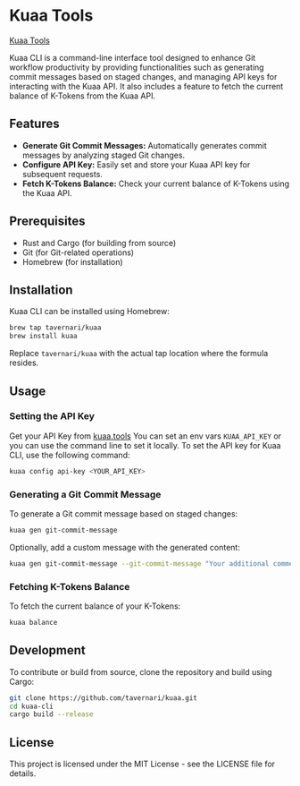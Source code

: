 # Kuaa Tools

[Kuaa Tools](https://kuaa.tools/)

Kuaa CLI is a command-line interface tool designed to enhance Git workflow productivity by providing functionalities such as generating commit messages based on staged changes, and managing API keys for interacting with the Kuaa API. It also includes a feature to fetch the current balance of K-Tokens from the Kuaa API.

## Features

- **Generate Git Commit Messages:** Automatically generates commit messages by analyzing staged Git changes.
- **Configure API Key:** Easily set and store your Kuaa API key for subsequent requests.
- **Fetch K-Tokens Balance:** Check your current balance of K-Tokens using the Kuaa API.

## Prerequisites

- Rust and Cargo (for building from source)
- Git (for Git-related operations)
- Homebrew (for installation)

## Installation

Kuaa CLI can be installed using Homebrew:

```sh
brew tap tavernari/kuaa
brew install kuaa
```

Replace `tavernari/kuaa` with the actual tap location where the formula resides.

## Usage

### Setting the API Key

Get your API Key from [kuaa.tools](https://kuaa.tools/dashboard/panel/api-keys/)
You can set an env vars `KUAA_API_KEY` or you can use the command line to set it locally.
To set the API key for Kuaa CLI, use the following command:

```sh
kuaa config api-key <YOUR_API_KEY>
```

### Generating a Git Commit Message

To generate a Git commit message based on staged changes:

```sh
kuaa gen git-commit-message
```

Optionally, add a custom message with the generated content:

```sh
kuaa gen git-commit-message --git-commit-message "Your additional comments here"
```

### Fetching K-Tokens Balance

To fetch the current balance of your K-Tokens:

```sh
kuaa balance
```

## Development

To contribute or build from source, clone the repository and build using Cargo:

```sh
git clone https://github.com/tavernari/kuaa.git
cd kuaa-cli
cargo build --release
```

## License

This project is licensed under the MIT License - see the LICENSE file for details.
